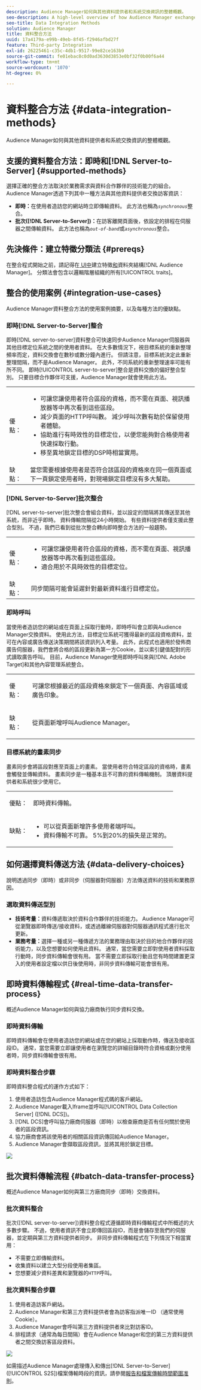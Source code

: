 ```yaml
---
description: Audience Manager如何與其他資料提供者和系統交換資訊的整體概觀。
seo-description: A high-level overview of how Audience Manager exchanges information with other data providers and systems.
seo-title: Data Integration Methods
solution: Audience Manager
title: 資料整合方法
uuid: 17a4179a-e99b-49eb-8f45-f2946afbd27f
feature: Third-party Integration
exl-id: 26225461-c35c-4db1-9517-99e82ce163b9
source-git-commit: fe01ebac8c0d0ad3630d3853e0bf32f0b00f6a44
workflow-type: tm+mt
source-wordcount: '1070'
ht-degree: 0%

---
```


# 資料整合方法 {#data-integration-methods}

Audience Manager如何與其他資料提供者和系統交換資訊的整體概觀。

## 支援的資料整合方法：即時和[!DNL Server-to-Server] {#supported-methods}

選擇正確的整合方法取決於業務需求與資料合作夥伴的技術能力的組合。 Audience Manager透過下列其中一種方法與其他資料提供者交換訪客資訊：

* **即時：**&#x200B;在使用者造訪您的網站時立即傳輸資料。 此方法也稱為&#x200B;*`synchronous`*&#x200B;整合。
* **批次([!DNL Server-to-Server])：**&#x200B;在訪客離開頁面後，依設定的排程在伺服器之間傳輸資料。 此方法也稱為&#x200B;*`out-of-band`*&#x200B;或&#x200B;*`asynchronous`*&#x200B;整合。

## 先決條件：建立特徵分類法 {#prereqs}

在整合程式開始之前，請記得在[ UI中](../features/traits/create-onboarded-rule-based-traits.md)建立特徵[和](../features/traits/trait-storage.md#create-trait-storage-folder)資料夾結構[!DNL Audience Manager]。 分類法會包含以邏輯階層組織的所有[!UICONTROL traits]。

## 整合的使用案例 {#integration-use-cases}

Audience Manager資料整合方法的使用案例摘要，以及每種方法的優缺點。

### 即時[!DNL Server-to-Server]整合

<!-- c_int_types_use_cases.xml -->

即時[!DNL server-to-server]資料整合可快速同步Audience Manager伺服器與其他目標定位系統之間的使用者資料。 在大多數情況下，視目標系統的重新整理頻率而定，資料交換會在數秒或數分鐘內進行。 但請注意，目標系統決定此重新整理間隔，而不是Audience Manager。 此外，不同系統的重新整理速率可能有所不同。 即時[!UICONTROL server-to-server]整合是資料交換的偏好整合型別。 只要目標合作夥伴可支援，Audience Manager就會使用此方法。

<table id="simpletable_5307DEC378E5486CB92A354287F33AD8"> 
 <tr class="strow">
  <td class="stentry"> <p>優點： </p></td>
  <td class="stentry"> 
   <ul id="ul_F251AFF8A2FA49D0849E36D7FAE87DE7"> 
    <li id="li_1737EBB1AD8844BD87E736BB4D8080EF">可讓您讓使用者符合區段的資格，而不需在頁面、視訊播放器等中再次看到這些區段。 </li>
    <li id="li_1C1F346CB7BD40508AA5A6918C6B8514"> 減少頁面的HTTP呼叫數。 減少呼叫次數有助於保留使用者體驗。 </li>
    <li id="li_046BF4568B104F53A0E5372568C957CD">協助進行有時效性的目標定位，以便您能夠對合格使用者快速採取行動。 </li>
    <li id="li_70F7AB19AC5D4A9AB80216A2B05163B8">移至異地鎖定目標的DSP時相當實用。 </li>
   </ul></td>
 </tr>
 <tr class="strow">
  <td class="stentry"> 缺點：</td>
  <td class="stentry"> 當您需要根據使用者是否符合該區段的資格來在同一個頁面或下一頁鎖定使用者時，對現場鎖定目標沒有多大幫助。</td>
 </tr>
</table>

### [!DNL Server-to-Server]批次整合

[!DNL server-to-server]批次整合會組合資料，並以設定的間隔將其傳送至其他系統，而非近乎即時。 資料傳輸間隔從24小時開始。 有些資料提供者僅支援此整合型別。 不過，我們已看到從批次整合轉向即時整合方法的一般趨勢。

<table id="simpletable_6878241639114DE68E61A251486C6317"> 
 <tr class="strow">
  <td class="stentry"> <p>優點： </p></td>
  <td class="stentry"> 
   <ul id="ul_1E9B48B06E764D3AB6F2D702EB4922DC"> 
    <li id="li_1CF0E018660347B3A5AF79160F74FBDB">可讓您讓使用者符合區段的資格，而不需在頁面、視訊播放器等中再次看到這些區段。 </li> 
    <li id="li_B6A9DF9C0D8B44A48F032F2FDB5B3956">適合用於不具時效性的目標定位。 </li>
   </ul></td>
 </tr>
 <tr class="strow">
  <td class="stentry"> 缺點：</td>
  <td class="stentry"> 同步間隔可能會延遲針對最新資料進行目標定位。</td>
 </tr>
</table>

### 即時呼叫

當使用者造訪您的網站或在頁面上採取行動時，即時呼叫會立即與Audience Manager交換資料。 使用此方法，目標定位系統可獲得最新的區段資格資料，並可在內容或廣告傳送決策期間將該資訊列入考量。 此外，此程式也適用於發佈商廣告伺服器，我們會將合格的區段更新為第一方Cookie，並以索引鍵值配對的形式讀取廣告呼叫。 目前，Audience Manager使用即時呼叫來與[!DNL Adobe Target]和其他內容管理系統整合。

<table> 
 <tr>
  <td> <p>優點： </p></td>
  <td> <p> 可讓您根據最近的區段資格來鎖定下一個頁面、內容區域或廣告印象。 </p></td> 
 </tr> 
 <tr>
  <td> <p>缺點： </p></td>
  <td> <p>從頁面新增呼叫Audience Manager。</p></td>
 </tr> 
</table>


### 目標系統的畫素同步

畫素同步會將區段對應至頁面上的畫素。 當使用者符合特定區段的資格時，畫素會觸發並傳輸資料。 畫素同步是一種基本且不可靠的資料傳輸機制。 頂層資料提供者和系統很少使用它。

<table id="simpletable_39E4CD139CCF4417842AA28CDFFB6EB1"> 
 <tr class="strow">
  <td class="stentry"> <p>優點： </p></td>
  <td class="stentry"> <p> 即時資料傳輸。 </p></td> 
 </tr> 
 <tr class="strow">
  <td class="stentry"> <p>缺點： </p></td>
  <td class="stentry"> 
   <ul id="ul_5217EDC82434401493C2C96823C068E9"> 
    <li id="li_26EB0458CA1844908C005A47F55E50AC">可以從頁面新增許多使用者端呼叫。 </li>
    <li id="li_CD91F3DC92F2429293787D61506E5E04">資料傳輸不可靠。 5%到20%的損失是正常的。 </li>
   </ul></td>
 </tr> 
</table>

## 如何選擇資料傳送方法 {#data-delivery-choices}

說明透過同步（即時）或非同步（伺服器對伺服器）方法傳送資料的技術和業務原因。

<!-- c_int_delivery_choices.xml -->

### 選取資料傳送型別

* **技術考量：**&#x200B;資料傳遞取決於資料合作夥伴的技術能力。 Audience Manager可從瀏覽器即時傳送/接收資料，或透過離線伺服器對伺服器通訊程式進行批次更新。
* **業務考量：**&#x200B;選擇一種或另一種傳遞方法的業務理由取決於目的地合作夥伴的技術能力，以及您想要如何使用此資料。 通常，當您需要立即對使用者資料採取行動時，同步資料傳輸會很有用。 當不需要立即採取行動且您有時間建置更深入的使用者設定檔以供日後使用時，非同步資料傳輸可能會很有用。

## 即時資料傳輸程式 {#real-time-data-transfer-process}

概述Audience Manager如何與協力廠商執行同步資料交換。

### 即時資料傳輸

<!-- c_int_overview_sync.xml -->

即時資料傳輸會在使用者造訪您的網站或在您的網站上採取動作時，傳送及接收區段ID。 通常，當您需要立即讓使用者在瀏覽您的詳細目錄時符合資格或劃分使用者時，同步資料傳輸會很有用。

### 即時資料整合步驟

即時資料整合程式的運作方式如下：

1. 使用者造訪包含Audience Manager程式碼的客戶網站。
1. Audience Manager載入Iframe並呼叫[!UICONTROL Data Collection Server] ([!DNL DCS])。
1. [!DNL DCS]會呼叫協力廠商伺服器（即時）以檢查廠商是否有任何關於使用者的區段資訊。
1. 協力廠商會將該使用者的相關區段資訊傳回給Audience Manager。
1. Audience Manager會擷取區段資訊，並將其用於鎖定目標。

![](assets/rt_reduce70.png)

## 批次資料傳輸流程 {#batch-data-transfer-process}

概述Audience Manager如何與第三方廠商同步（即時）交換資料。

### 批次資料整合

<!-- c_int_overview_async.xml -->

批次([!DNL server-to-server])資料整合程式遵循即時資料傳輸程式中所概述的大多數步驟。 不過，使用者資訊不會立即傳回區段ID，而是會儲存至我們的伺服器，並定期與第三方資料提供者同步。 非同步資料傳輸程式在下列情況下相當實用：

* 不需要立即傳輸資料。
* 收集資料以建立大型分段使用者集區。
* 您想要減少資料差異和瀏覽器的`HTTP`呼叫。

### 批次資料整合步驟

1. 使用者造訪客戶網站。
1. Audience Manager和第三方資料提供者會為訪客指派唯一ID （通常使用Cookie）。
1. Audience Manager會呼叫第三方資料提供者來比對訪客ID。
1. 排程請求（通常為每日間隔）會在Audience Manager和您的第三方資料提供者之間交換訪客區段資料。

![](assets/s2s_70.png)

如需描述Audience Manager處理傳入和傳出[!DNL Server-to-Server] ([!UICONTROL S2S])檔案傳輸時段的資訊，請參閱[報告和檔案傳輸時間範圍准則](../reference/reporting-file-transfer-timeframe.md)。
